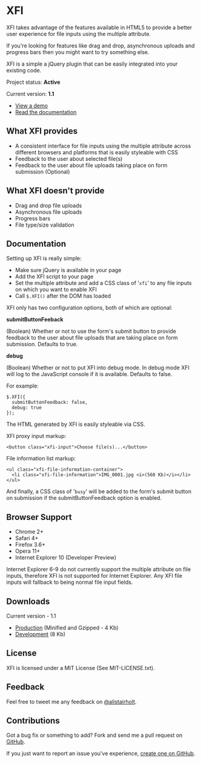 # XFI

XFI takes advantage of the features available in HTML5 to provide a better user experience for file inputs using the multiple attribute.

If you're looking for features like drag and drop, asynchronous uploads and progress bars then you might want to try something else.

XFI is a simple a jQuery plugin that can be easily integrated into your existing code.

Project status: **Active**

Current version: **1.1**

- [View a demo](http://alistairholt.co.uk/projects/xfi/demo)
- [Read the documentation](http://alistairholt.co.uk/projects/xfi#documentation)

## What XFI provides

- A consistent interface for file inputs using the multiple attribute across different browsers and platforms that is easily styleable with CSS
- Feedback to the user about selected file(s)
- Feedback to the user about file uploads taking place on form submission (Optional)

## What XFI doesn't provide

- Drag and drop file uploads
- Asynchronous file uploads
- Progress bars
- File type/size validation

## Documentation

Setting up XFI is really simple:

- Make sure jQuery is available in your page
- Add the XFI script to your page
- Set the multiple attribute and add a CSS class of '`xfi`' to any file inputs on which you want to enable XFI
- Call `$.XFI()` after the DOM has loaded

XFI only has two configuration options, both of which are optional:

**submitButtonFeeback**

(Boolean) Whether or not to use the form's submit button to provide feedback to the user about file uploads that are taking place on form submission. Defaults to true.

**debug**

(Boolean) Whether or not to put XFI into debug mode. In debug mode XFI will log to the JavaScript console if it is available. Defaults to false.

For example:

    $.XFI({
      submitButtonFeedback: false,
      debug: true
    });

The HTML generated by XFI is easily styleable via CSS.

XFI proxy input markup:

    <button class="xfi-input">Choose file(s)...</button>

File information list markup:

    <ul class="xfi-file-information-container">
      <li class="xfi-file-information">IMG_0001.jpg <i>(560 Kb)</i></li>
    </ul>

And finally, a CSS class of '`busy`' will be added to the form's submit button on submission if the submitButtonFeedback option is enabled.

## Browser Support

- Chrome 2+
- Safari 4+
- Firefox 3.6+
- Opera 11+
- Internet Explorer 10 (Developer Preview)

Internet Explorer 6-9 do not currently support the multiple attribute on file inputs, therefore XFI is not supported for Internet Explorer. Any XFI file inputs will fallback to being normal file input fields.

## Downloads

Current version - 1.1

- [Production](https://github.com/downloads/alistairholt/XFI/jquery.xfi-1.0.min.js.gz) (Minified and Gzipped - 4 Kb)
- [Development](https://github.com/downloads/alistairholt/XFI/jquery.xfi-1.0.js) (8 Kb)


## License

XFI is licensed under a MIT License (See MIT-LICENSE.txt).

## Feedback

Feel free to tweet me any feedback on [@alistairholt](http://twitter.com/alistairholt).

## Contributions

Got a bug fix or something to add? Fork and send me a pull request on [GitHub](http://github.com/alistairholt/XFI).

If you just want to report an issue you've experience, [create one on GitHub](https://github.com/alistairholt/XFI/issues).